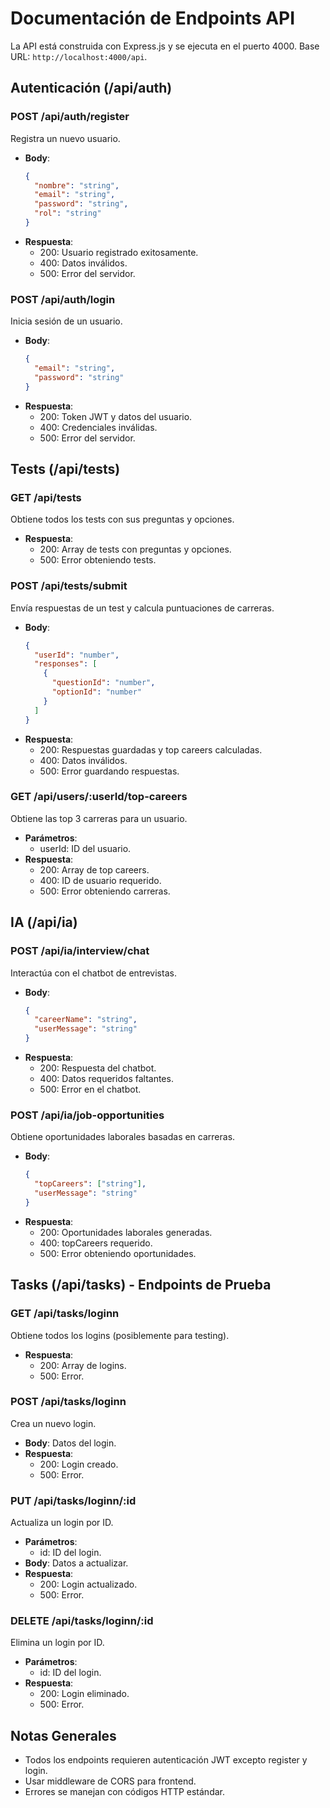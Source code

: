 # Documentación de Endpoints API

La API está construida con Express.js y se ejecuta en el puerto 4000. Base URL: `http://localhost:4000/api`.

## Autenticación (/api/auth)

### POST /api/auth/register
Registra un nuevo usuario.

- **Body**:
  ```json
  {
    "nombre": "string",
    "email": "string",
    "password": "string",
    "rol": "string"
  }
  ```
- **Respuesta**:
  - 200: Usuario registrado exitosamente.
  - 400: Datos inválidos.
  - 500: Error del servidor.

### POST /api/auth/login
Inicia sesión de un usuario.

- **Body**:
  ```json
  {
    "email": "string",
    "password": "string"
  }
  ```
- **Respuesta**:
  - 200: Token JWT y datos del usuario.
  - 400: Credenciales inválidas.
  - 500: Error del servidor.

## Tests (/api/tests)

### GET /api/tests
Obtiene todos los tests con sus preguntas y opciones.

- **Respuesta**:
  - 200: Array de tests con preguntas y opciones.
  - 500: Error obteniendo tests.

### POST /api/tests/submit
Envía respuestas de un test y calcula puntuaciones de carreras.

- **Body**:
  ```json
  {
    "userId": "number",
    "responses": [
      {
        "questionId": "number",
        "optionId": "number"
      }
    ]
  }
  ```
- **Respuesta**:
  - 200: Respuestas guardadas y top careers calculadas.
  - 400: Datos inválidos.
  - 500: Error guardando respuestas.

### GET /api/users/:userId/top-careers
Obtiene las top 3 carreras para un usuario.

- **Parámetros**:
  - userId: ID del usuario.
- **Respuesta**:
  - 200: Array de top careers.
  - 400: ID de usuario requerido.
  - 500: Error obteniendo carreras.

## IA (/api/ia)

### POST /api/ia/interview/chat
Interactúa con el chatbot de entrevistas.

- **Body**:
  ```json
  {
    "careerName": "string",
    "userMessage": "string"
  }
  ```
- **Respuesta**:
  - 200: Respuesta del chatbot.
  - 400: Datos requeridos faltantes.
  - 500: Error en el chatbot.

### POST /api/ia/job-opportunities
Obtiene oportunidades laborales basadas en carreras.

- **Body**:
  ```json
  {
    "topCareers": ["string"],
    "userMessage": "string"
  }
  ```
- **Respuesta**:
  - 200: Oportunidades laborales generadas.
  - 400: topCareers requerido.
  - 500: Error obteniendo oportunidades.

## Tasks (/api/tasks) - Endpoints de Prueba

### GET /api/tasks/loginn
Obtiene todos los logins (posiblemente para testing).

- **Respuesta**:
  - 200: Array de logins.
  - 500: Error.

### POST /api/tasks/loginn
Crea un nuevo login.

- **Body**: Datos del login.
- **Respuesta**:
  - 200: Login creado.
  - 500: Error.

### PUT /api/tasks/loginn/:id
Actualiza un login por ID.

- **Parámetros**:
  - id: ID del login.
- **Body**: Datos a actualizar.
- **Respuesta**:
  - 200: Login actualizado.
  - 500: Error.

### DELETE /api/tasks/loginn/:id
Elimina un login por ID.

- **Parámetros**:
  - id: ID del login.
- **Respuesta**:
  - 200: Login eliminado.
  - 500: Error.

## Notas Generales
- Todos los endpoints requieren autenticación JWT excepto register y login.
- Usar middleware de CORS para frontend.
- Errores se manejan con códigos HTTP estándar.